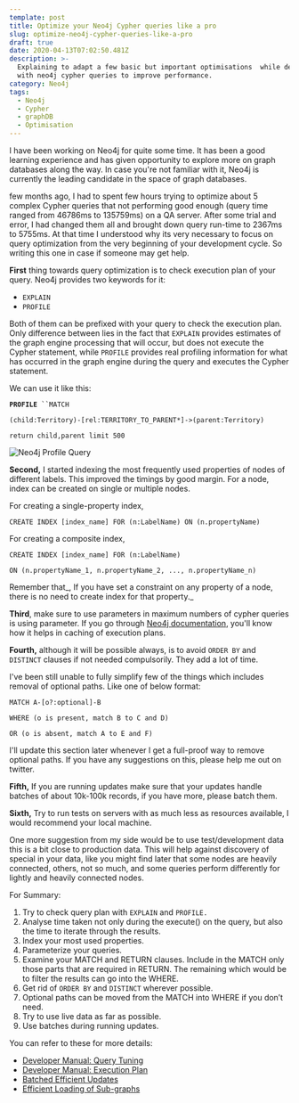 ```yaml
---
template: post
title: Optimize your Neo4j Cypher queries like a pro
slug: optimize-neo4j-cypher-queries-like-a-pro
draft: true
date: 2020-04-13T07:02:50.481Z
description: >-
  Explaining to adapt a few basic but important optimisations  while dealing
  with neo4j cypher queries to improve performance.
category: Neo4j
tags:
  - Neo4j
  - Cypher
  - graphDB
  - Optimisation
---
```

I have been working on Neo4j for quite some time. It has been a good learning experience and has given opportunity to explore more on graph databases along the way. In case you're not familiar with it, Neo4j is currently the leading candidate in the space of graph databases. 

few months ago, I had to spent few hours trying to optimize about 5 complex Cypher queries that not performing good enough (query time ranged from 46786ms to 135759ms) on a QA server. After some trial and error, I had changed them all and brought down query run-time to 2367ms to 5755ms. At that time I understood why its very necessary to focus on query optimization from the very beginning of your development cycle. So writing this one in case if someone may get help.

**First** thing towards query optimization is to check execution plan of your query. Neo4j provides two keywords for it:

* `EXPLAIN`
* `PROFILE` 

Both of them can be prefixed with your query to check the execution plan. Only difference between lies in the fact that `EXPLAIN` provides estimates of the graph engine processing that will occur, but does not execute the Cypher statement, while `PROFILE` provides real profiling information for what has occurred in the graph engine during the query and executes the Cypher statement.

We can use it like this: 

**`PROFILE`**` ``MATCH`

`(child:Territory)-[rel:TERRITORY_TO_PARENT*]->(parent:Territory)`

`return child,parent limit 500`

![Neo4j Profile Query](/media/profile_neo4j.png)

**Second,** I started indexing the most frequently used properties of nodes of different labels. This improved the timings by good margin.  For a node, index can be created on single or multiple nodes.

For creating a single-property index, 

`CREATE INDEX [index_name] FOR (n:LabelName) ON (n.propertyName)`

For creating a composite index,

`CREATE INDEX [index_name] FOR (n:LabelName)`

`ON (n.propertyName_1, n.propertyName_2, ..., n.propertyName_n)`

Remember that_, If you have set a constraint on any property of a node, there is no need to create index for that property._

**Third**, make sure to use parameters in maximum numbers of cypher queries is using parameter.  If you go through [Neo4j documentation](https://neo4j.com/docs/cypher-manual/current/syntax/parameters/), you'll know how it helps in caching of execution plans.

**Fourth,** although it will be possible always, is to avoid `ORDER BY` and `DISTINCT` clauses if not needed compulsorily. They add a lot of time.

I've been still unable to fully simplify few of the things which includes removal of optional paths. Like one of below format:

`MATCH A-[o?:optional]-B `

`WHERE (o is present, match B to C and D) `

`OR (o is absent, match A to E and F)`

I'll update this section later whenever I get a full-proof way to remove optional paths. If you have any suggestions on this, please help me out on twitter.

**Fifth,** If you are running updates make sure that your updates handle batches of about 10k-100k records, if you have more, please batch them. 

**Sixth,** Try to run tests on servers with as much less as resources available, I would recommend your local machine. 

One more suggestion from my side would be to use test/development data this is a bit close to production data. This will help against discovery of special in your data, like you might find later that some nodes are heavily connected, others, not so much, and some queries perform differently for lightly and heavily connected nodes.

For Summary:

1. Try to check query plan with `EXPLAIN` and `PROFILE.`
2. Analyse time taken not only during the execute() on the query, but also the time to iterate through the results.
3. Index your most used properties.
4. Parameterize your queries.
5. Examine your MATCH and RETURN clauses. Include in the MATCH only those parts that are required in RETURN. The remaining which would be to filter the results can go into the WHERE.
6. Get rid of `ORDER BY` and `DISTINCT` wherever possible.
7. Optional paths can be moved from the MATCH into WHERE if you don’t need.
8. Try to use live data as far as possible.
9. Use batches during running updates.

You can refer to these for more details:

* [Developer Manual: Query Tuning](https://neo4j.com/docs/developer-manual/current/cypher/query-tuning/)
* [Developer Manual: Execution Plan](https://neo4j.com/docs/developer-manual/current/cypher/execution-plans/)
* [Batched Efficient Updates](https://medium.com/@mesirii/5-tips-tricks-for-fast-batched-updates-of-graph-structures-with-neo4j-and-cypher-73c7f693c8cc)
* [Efficient Loading of Sub-graphs](https://medium.com/neo4j/loading-graph-data-for-an-object-graph-mapper-or-graphql-5103b1a8b66e)
